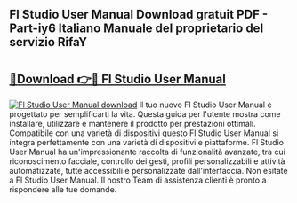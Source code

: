 ## Fl Studio User Manual Download gratuit PDF - Part-iy6 Italiano Manuale del proprietario del servizio RifaY

# <h2><a href="http://dfafe5.blite.top/?on=Fl+Studio+User+Manual">🔗Download 👉🔴 Fl Studio User Manual</a></h2>

[![Fl Studio User Manual download](https://i.imgur.com/lujVjoI.png)](http://dfafe5.blite.top/?on=Fl+Studio+User+Manual)
Il tuo nuovo Fl Studio User Manual è progettato per semplificarti la vita. Questa guida per l'utente mostra come installare, utilizzare e mantenere il prodotto per prestazioni ottimali. Compatibile con una varietà di dispositivi questo Fl Studio User Manual si integra perfettamente con una varietà di dispositivi e piattaforme. Fl Studio User Manual ha un'impressionante raccolta di funzionalità avanzate, tra cui riconoscimento facciale, controllo dei gesti, profili personalizzabili e attività automatizzate, tutte accessibili e personalizzate dall'interfaccia. Non esitate a Fl Studio User Manual. Il nostro Team di assistenza clienti è pronto a rispondere alle tue domande.
